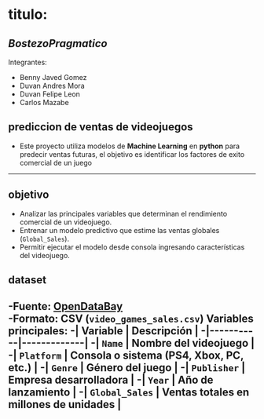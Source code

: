 # titulo:
## *BostezoPragmatico*
Integrantes:
- Benny Javed Gomez
- Duvan Andres Mora
- Duvan Felipe Leon
- Carlos Mazabe
## prediccion de ventas de videojuegos
- Este proyecto utiliza modelos de **Machine Learning** en **python** para predecir ventas futuras, el objetivo es identificar los factores de exito comercial de un juego
 ---
## objetivo
- Analizar las principales variables que determinan el rendimiento comercial de un videojuego.  
- Entrenar un modelo predictivo que estime las ventas globales (`Global_Sales`).  
- Permitir ejecutar el modelo desde consola ingresando características del videojuego.
## dataset
-**Fuente:** [OpenDataBay](https://opendatabay.com/)  
-**Formato:** CSV (`video_games_sales.csv`)
**Variables principales:**
  -| Variable | Descripción |
  -|-----------|-------------|
  -| `Name` | Nombre del videojuego |
  -| `Platform` | Consola o sistema (PS4, Xbox, PC, etc.) |
  -| `Genre` | Género del juego |
  -| `Publisher` | Empresa desarrolladora |
  -| `Year` | Año de lanzamiento |
  -| `Global_Sales` | Ventas totales en millones de unidades |
 ---
